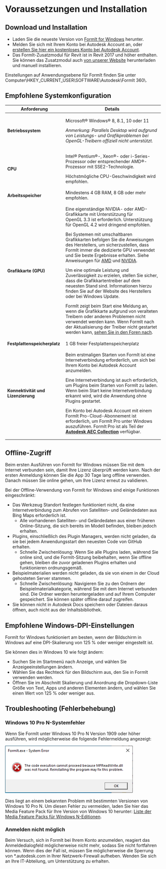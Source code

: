 # Voraussetzungen und Installation

## Download und Installation

* Laden Sie die neueste Version von [FormIt for Windows](https://formit.autodesk.com/page/download) herunter.
* Melden Sie sich mit Ihrem Konto bei Autodesk Account an, oder [erstellen Sie hier ein kostenloses Konto bei Autodesk Account](https://accounts.autodesk.com).
* Das FormIt-Zusatzmodul für Revit ist in Revit 2017 und höher enthalten. Sie können das Zusatzmodul auch [von unserer Website](https://formit.autodesk.com/page/formit-revit) herunterladen und manuell installieren.

Einstellungen auf Anwendungsebene für FormIt finden Sie unter Computer\HKEY\_CURRENT\_USER\SOFTWARE\Autodesk\FormIt 360\\.

## Empfohlene Systemkonfiguration

| Anforderung | Details |
| ------------------------------ | ----------------------------------------------------------------------------------------------------------------------------------------------------------------------------------------------------------------------------------------------------------------------------------------------------------------------------------------------------------------------------------------------------------------------------------------------------------------------------------------------------------------------------------------------------------------------------------------------------------------------------------------------------------------------------------------------------------------------------------------------------------------------------------------------------------------------------------------------------------------------------------------------------------------------- |
| **Betriebssystem** | <p>Microsoft® Windows® 8, 8.1, 10 oder 11</p><p><em>Anmerkung: Parallels Desktop wird aufgrund von Leistungs- und Grafikproblemen bei OpenGL-Treibern offiziell nicht unterstützt.</em></p> |
| **CPU** | <p>Intel® Pentium®-, Xeon®- oder i-Series-Prozessor oder entsprechender AMD®-Prozessor mit SSE2-Technologie.</p><p>Höchstmögliche CPU-Geschwindigkeit wird empfohlen.</p> |
| **Arbeitsspeicher** | Mindestens 4 GB RAM, 8 GB oder mehr empfohlen. |
| **Grafikkarte (GPU)** | <p>Eine eigenständige NVIDIA- oder AMD-Grafikkarte mit Unterstützung für OpenGL 3.3 ist erforderlich. Unterstützung für OpenGL 4.2 wird dringend empfohlen.</p><p>Bei Systemen mit umschaltbaren Grafikkarten befolgen Sie die Anweisungen des Herstellers, um sicherzustellen, dass FormIt immer die dedizierte GPU verwendet und Sie beste Ergebnisse erhalten. Siehe Anweisungen für <a href="https://www.amd.com/en/support/kb/faq/dh-017">AMD</a> und <a href="http://nvidia.custhelp.com/app/answers/detail/a_id/2615/kw/manage%203d%20settings/related/1">NVIDIA</a>.</p><p>Um eine optimale Leistung und Zuverlässigkeit zu erzielen, stellen Sie sicher, dass die Grafikkartentreiber auf dem neuesten Stand sind. Informationen hierzu finden Sie auf der Website des Herstellers oder bei Windows Update.</p><p>FormIt zeigt beim Start eine Meldung an, wenn die Grafikkarte aufgrund von veralteten Treibern oder anderen Problemen nicht verwendet werden kann. Wenn FormIt nach der Aktualisierung der Treiber nicht gestartet werden kann, <a href="https://forums.autodesk.com/t5/formit-forum/bd-p/142">sehen Sie in den Foren nach</a>.</p> |
| **Festplattenspeicherplatz** | 1 GB freier Festplattenspeicherplatz |
| **Konnektivität und Lizenzierung** | <p>Beim erstmaligen Starten von FormIt ist eine Internetverbindung erforderlich, um sich bei Ihrem Konto bei Autodesk Account anzumelden.</p><p>Eine Internetverbindung ist auch erforderlich, um Plugins beim Starten von FormIt zu laden. Wenn beim Start keine Internetverbindung erkannt wird, wird die Anwendung ohne Plugins gestartet.</p><p>Ein Konto bei Autodesk Account mit einem FormIt Pro-Cloud-Abonnement ist erforderlich, um FormIt Pro unter Windows auszuführen. FormIt Pro ist als Teil der <a href="https://www.autodesk.com/collections/architecture-engineering-construction/overview"><strong>Autodesk AEC Collection</strong></a> verfügbar.</p> |

## Offline-Zugriff

Beim ersten Ausführen von FormIt for Windows müssen Sie mit dem Internet verbunden sein, damit Ihre Lizenz überprüft werden kann. Nach der ersten Anmeldung können Sie die App 30 Tage lang offline verwenden. Danach müssen Sie online gehen, um Ihre Lizenz erneut zu validieren.

Bei der Offline-Verwendung von FormIt for Windows sind einige Funktionen eingeschränkt:

* Das Werkzeug Standort festlegen funktioniert nicht, da eine Internetverbindung zum Abrufen von Satelliten- und Geländedaten aus Bing Maps erforderlich ist.
   * Alle vorhandenen Satelliten- und Geländedaten aus einer früheren Online-Sitzung, die sich bereits im Modell befinden, bleiben jedoch erhalten.
* Plugins, einschließlich des Plugin Managers, werden nicht geladen, da sie bei jedem Anwendungsstart den neuesten Code von GitHub erhalten.
   * Schnelle Zwischenlösung: Wenn Sie alle Plugins laden, während Sie online sind, und die FormIt-Sitzung beibehalten, wenn Sie offline gehen, bleiben die zuvor geladenen Plugins erhalten und funktionieren ordnungsgemäß.
* Beispielmaterialien werden nicht geladen, da sie von einem in der Cloud gehosteten Server stammen.
   * Schnelle Zwischenlösung: Navigieren Sie zu den Ordnern der Beispielmaterialkategorie, während Sie mit dem Internet verbunden sind. Die Ordner werden heruntergeladen und auf Ihrem Computer gespeichert. Sie können später offline darauf zugreifen.
* Sie können nicht in Autodesk Docs speichern oder Dateien daraus öffnen, auch nicht aus der Inhaltsbibliothek.

## Empfohlene Windows-DPI-Einstellungen

FormIt for Windows funktioniert am besten, wenn der Bildschirm in Windows auf eine DPI-Skalierung von 125 % oder weniger eingestellt ist.

Sie können dies in Windows 10 wie folgt ändern:

* Suchen Sie im Startmenü nach Anzeige, und wählen Sie Anzeigeeinstellungen ändern.
* Wählen Sie das Rechteck für den Bildschirm aus, den Sie in FormIt verwenden werden.
* Öffnen Sie im Abschnitt Skalierung und Anordnung die Dropdown-Liste Größe von Text, Apps und anderen Elementen ändern, und wählen Sie einen Wert von 125 % oder weniger aus.

## Troubleshooting (Fehlerbehebung)

### Windows 10 Pro N-Systemfehler

Wenn Sie FormIt unter Windows 10 Pro N Version 1909 oder höher ausführen, wird möglicherweise die folgende Fehlermeldung angezeigt:

![FormIt.exe System Error on Windows 10](<../.gitbook/assets/windows 10 error message.png>)

Dies liegt an einem bekannten Problem mit bestimmten Versionen von Windows 10 Pro N. Um diesen Fehler zu vermeiden, laden Sie hier das Media Feature Pack für Ihre Version von Windows 10 herunter: [Liste der Media Feature Packs für Windows N-Editionen](https://support.microsoft.com/de-de/topic/liste-der-media-feature-packs-für-windows-n-editionen-c1c6fffa-d052-8338-7a79-a4bb980a700a).

### Anmelden nicht möglich

Beim Versuch, sich in FormIt bei Ihrem Konto anzumelden, reagiert das Anmeldedialogfeld möglicherweise nicht mehr, sodass Sie nicht fortfahren können. Wenn dies der Fall ist, müssen Sie möglicherweise die Sperrung von \*.autodesk.com in Ihrer Netzwerk-Firewall aufheben. Wenden Sie sich an Ihre IT-Abteilung, um Unterstützung zu erhalten.
